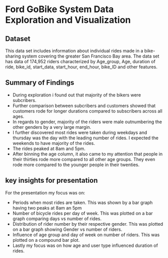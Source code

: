 # Ford GoBike System Data Exploration and Visualization

## Dataset

This data set includes information about individual rides made in a bike-sharing system covering the greater San Francisco Bay area.
The data set has data of 174,952 riders characterized by Age_group, Age, duration of ride, bike_id, start_data, start_hour, end_hour, bike_ID and other features. 

## Summary of Findings

- During exploration i found out that majority of the bikers were subcribers.
- Further comparison between subcribers and customers showed that customers rode for longer durations compared to subscribers across all ages. 
- In regards to gender, majority of the riders were male outnumbering the other genders by a very large margin. 
- I further discovered most rides were taken during weekdays and thursday was the day with the leading number of rides. I expected the weekends to have majority of the rides. 
- The rides peaked at 8am and 5pm. 
- After binning the age column, it also came to my attention that people in their thirties rode more compared to all other age groups. They even rode more compared to the younger people in their twenties. 

## key insights for presentation

For the presentation my focus was on:

- Periods when most rides are taken. This was shown by a bar graph having two peaks at 8am an 5pm
- Number of bicycle rides per day of week. This was plotted on a bar graph comparing days vs number of rides.
- Distribution of rider number by their respective gender. This was plotted on a bar graph showing Gender vs number of riders.
- Influence of age group and day of week on number of riders. This was plotted on a compound bar plot.
- Lastly my focus was on how age and user type influenced duration of rides. 
